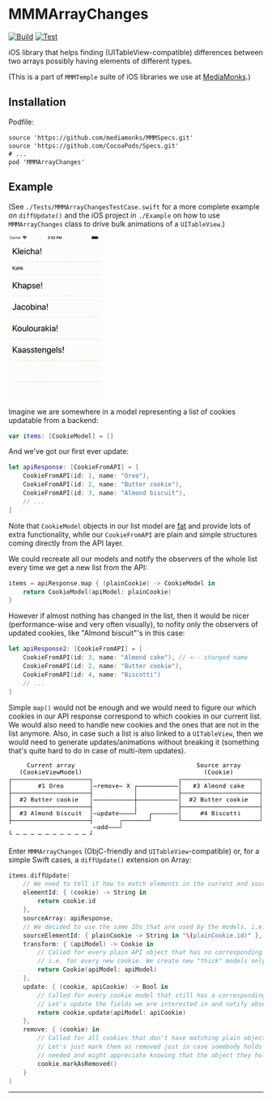 # MMMArrayChanges

[![Build](https://github.com/mediamonks/MMMArrayChanges/workflows/Build/badge.svg)](https://github.com/mediamonks/MMMArrayChanges/actions?query=workflow%3ABuild)
[![Test](https://github.com/mediamonks/MMMArrayChanges/workflows/Test/badge.svg)](https://github.com/mediamonks/MMMArrayChanges/actions?query=workflow%3ATest)

iOS library that helps finding (UITableView-compatible) differences between two arrays possibly having elements of different types.

(This is a part of `MMMTemple` suite of iOS libraries we use at [MediaMonks](https://www.mediamonks.com/).)

## Installation

Podfile:

```
source 'https://github.com/mediamonks/MMMSpecs.git'
source 'https://github.com/CocoaPods/Specs.git'
# ...
pod 'MMMArrayChanges'
```

## Example

(See `./Tests/MMMArrayChangesTestCase.swift` for a more complete example on `diffUpdate()` and the iOS project in `./Example` on how to use `MMMArrayChanges` class to drive bulk animations of a `UITableView`.)

![Example GIF](./Example.gif)

Imagine we are somewhere in a model representing a list of cookies updatable from a backend:

```swift
var items: [CookieModel] = []
```

And we've got our first ever update:

```swift
let apiResponse: [CookieFromAPI] = [
	CookieFromAPI(id: 1, name: "Oreo"),
	CookieFromAPI(id: 2, name: "Butter cookie"),
	CookieFromAPI(id: 3, name: "Almond biscuit"),
	// ...
]
```

Note that `CookieModel` objects in our list model are [fat](https://martinfowler.com/bliki/AnemicDomainModel.html) and provide lots of extra functionality, while our `CookieFromAPI` are plain and simple structures coming directly from the API layer.

We could recreate all our models and notify the observers of the whole list every time we get a new list from the API:

```swift
items = apiResponse.map { (plainCookie) -> CookieModel in
	return CookieModel(apiModel: plainCookie)
}
```

However if almost nothing has changed in the list, then it would be nicer (performance-wise and very often
visually), to nofity only the observers of updated cookies, like "Almond biscuit"'s in this case:

```swift
let apiResponse2: [CookieFromAPI] = [
	CookieFromAPI(id: 3, name: "Almond cake"), // <-- changed name
	CookieFromAPI(id: 2, name: "Butter cookie"),
	CookieFromAPI(id: 4, name: "Biscotti")
	// ...
]
```

Simple `map()` would not be enough and we would need to figure our which cookies in our API response correspond to which cookies in our current list. We would also need to handle new cookies and the ones that are not in the list anymore. Also, in case such a list is also linked to a `UITableView`, then we would need to generate updates/animations without breaking it (something that's quite hard to do in case of multi-item updates).

![Illustration](./Pic1.svg)

Enter `MMMArrayChanges` (ObjC-friendly and `UITableView`-compatible) or, for a simple Swift cases, a `diffUpdate()` extension on Array:

```swift
items.diffUpdate(
	// We need to tell it how to match elements in the current and source arrays by providing IDs that can be compared.
	elementId: { (cookie) -> String in
		return cookie.id
	},
	sourceArray: apiResponse,
	// We decided to use the same IDs that are used by the models, i.e. string ones.
	sourceElementId: { plainCookie -> String in "\(plainCookie.id)" },
	transform: { (apiModel) -> Cookie in
		// Called for every plain API object that has no corresponding "thick" cookie model yet,
		// i.e. for every new cookie. We create new "thick" models only for those.
		return Cookie(apiModel: apiModel)
	},
	update: { (cookie, apiCookie) -> Bool in
		// Called for every cookie model that still has a corresponding plain object in the API response.
		// Let's update the fields we are interested in and notify observers only when needed.
		return cookie.update(apiModel: apiCookie)
	},
	remove: { (cookie) in
		// Called for all cookies that don't have matching plain objects in the backend response.
		// Let's just mark them as removed just in case somebody holds a reference to them a bit longer than
		// needed and might appreciate knowing that the object they hold is not in the main list anymore.
		cookie.markAsRemoved()
	}
)
```

---
